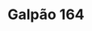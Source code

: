---
description: Galpão industrial e logístico com 720m² de área construída, pé direito de 8m, duas docas e escritório de 50m².
featured_image: janis-ringli-UC1pzyJFyvs-unsplash.jpg
title: Galpão 164
---